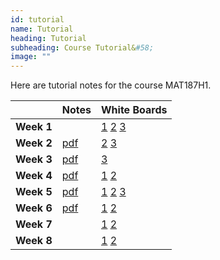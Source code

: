 ```yaml
---
id: tutorial
name: Tutorial
heading: Tutorial
subheading: Course Tutorial&#58;
image: ""
---
```


Here are tutorial notes for the course MAT187H1.



|           | Notes                | White Boards
|-----------|------------------------|-------
| **Week 1**   |    | [1](assets/tutorials/w1_0102C.pdf) [2](assets/tutorials/w1_0105B.pdf) [3](assets/tutorials/w1_0115A.pdf)
| **Week 2**   |  [pdf](assets/tutorials/week2_tutroial.pdf)  |  [2](assets/tutorials/w2_0105B.pdf) [3](assets/tutorials/w2_0115A.pdf)
| **Week 3**   |  [pdf](assets/tutorials/week3_tutorial.pdf)  |  [3](assets/tutorials/w3_0115A.pdf)
| **Week 4**   |  [pdf](assets/tutorials/week4_MAT187.pdf)    | [1](assets/tutorials/w4_0102C.pdf) [2](assets/tutorials/w4_0105B.pdf) 
| **Week 5**   |  [pdf](assets/tutorials/week5_MAT187.pdf)    | [1](assets/tutorials/w5_0102C.pdf) [2](assets/tutorials/w5_0105B.pdf) [3](assets/tutorials/w5_0115A.pdf)
| **Week 6**   |  [pdf](assets/tutorials/week6_MAT187.pdf)    | [1](assets/tutorials/w6_0105B.pdf) [2](assets/tutorials/w6_0102C.pdf)
| **Week 7**   |      | [1](assets/tutorials/w7_0105B.pdf) [2](assets/tutorials/w7_0102C.pdf)
| **Week 8**   |      | [1](assets/tutorials/w8_0105B.pdf) [2](assets/tutorials/w8_0102C.pdf)
